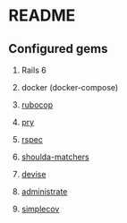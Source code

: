 # README

## Configured gems

1. Rails 6

1. docker (docker-compose)

1. [rubocop](https://github.com/rubocop-hq/rubocop-rails)

1. [pry](https://github.com/pry/pry)

1. [rspec](https://github.com/rspec/rspec-rails)

1. [shoulda-matchers](https://github.com/thoughtbot/shoulda-matchers)

1. [devise](https://github.com/heartcombo/devise)

1. [administrate](https://github.com/thoughtbot/administrate)

1. [simplecov](https://github.com/simplecov-ruby/simplecov)

